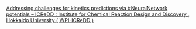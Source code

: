 [Addressing challenges for kinetics predictions via #NeuralNetwork potentials – ICReDD : Institute for Chemical Reaction Design and Discovery , Hokkaido University ( WPI-ICReDD )](https://qi.tc/qi/113939)